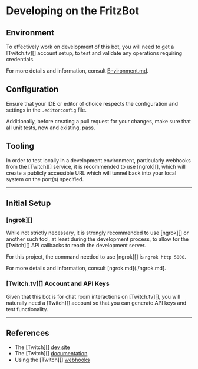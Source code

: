 # Developing on the FritzBot

## Environment

To effectively work on development of this bot, you will need to get a [Twitch.tv][] account setup, to test and validate any operations requiring credentials.

For more details and information, consult [Environment.md](./Environment.md).

## Configuration

Ensure that your IDE or editor of choice respects the configuration and settings in the `.editorconfig` file.

Additionally, before creating a pull request for your changes, make sure that all unit tests, new and existing, pass.

## Tooling

In order to test locally in a development environment, particularly webhooks from the [Twitch][] service, it is recommended to use [ngrok][], which will create a publicly accessible URL which will tunnel back into your local system on the port(s) specified.

-------

## Initial Setup

### [ngrok][]

While not strictly necessary, it is strongly recommended to use [ngrok][] or another such tool, at least during the development process, to allow for the [Twitch][] API callbacks to reach the development server.

For this project, the command needed to use [ngrok][] is `ngrok http 5000`.

For more details and information, consult [ngrok.md](./ngrok.md].

### [Twitch.tv][] Account and API Keys

Given that this bot is for chat room interactions on [Twitch.tv][], you will naturally need a [Twitch][] account so that you can generate API keys and test functionality.

-------

## References

* The [Twitch][] [dev site](https://dev.twitch.tv/)
* The [Twitch][] [documentation](https://dev.twitch.tv/docs/)
* Using the [Twitch][] [webhooks](https://dev.twitch.tv/docs/api/webhooks-reference)

<!-- Reference style link definitions below  -->

<!-- #include virtual="./References.md" -->
